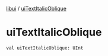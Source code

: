 [libui](README.md) / [uiTextItalicOblique](ui-text-italic-oblique.md)

# uiTextItalicOblique

`val uiTextItalicOblique: UInt`
